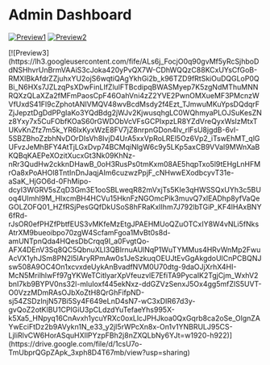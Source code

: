 # Admin Dashboard

[![Preview1](https://res.cloudinary.com/dzaoju6lr/image/upload/v1719428283/pfdlhzroc8kr1eebitv0.png)](https://drive.google.com/file/d/1csU7o-TmUbprQGpZApk_3xph8D4T67mb/view?usp=sharing)
[![Preview2](https://lh3.googleusercontent.com/fife/ALs6j_HMKasy_JpotCs4LkTeRkZH24cwcj7xApqKrxF3yA9uew7aGT1EEzODdDn97jRAhbzCefJEmDu8PhixaJi6Q5ngGtvOtTn_-E1eDgd7sm01MkqA4iIHGrYW93gNMrRwPr9NNzjE9WWxUQWfX8ddUBsLqqd0djTp2CsJ2TT89yvFN-5FNjBknJgc7QxfrYaw0QhZ7GJe5fYGVdnWgwmh9klzp1bLDLMwLBS0KYqhPHBwCKg8MrOOrQSO6aqXu8DlyEYv_5MOt2KTntINtntpvWURrgIV5znCV9ek4IxrCYI8zZ1g1wdYTdhMqT_0O0eV0Sn-PsN8KU5TDp01rsPgrvpUx24_9UHXVnsD9wiEQinH8f4Dvvbhin9xji2xITHNf3u54YnIIpDtnbDwyDlroyogu8tGo30Kwq5e9RdAeDjoJBYZStUs6RpwA4cI5Xkap3A2UXF5UCEmZ_1HeioJljvymkcC0eXniKrsDumQhRCMajnTOHzcqGbgp2jOk2JTpnjBqj3P6jUkVZOmWuUp1XIfmZPuQGk7l7v3eqPfaCdTHosQPc4wz_D7stp9cbuGrEDlk9ZBvN04kQoTIe08zs8BVLU8bIiyByrQFSQ4UbfOatnxE_jjCO_5LvPb096zbg577-fXEZytFNxV8QzDLwqIgSYBj0r8-6enhdTluHilVGrdrocPZL-mON3cmT1uKDcjyrejgYjNI-2mSE9SMjwSB-gVb8Fj1hBCF1YuOOsP9gjMjn0ksGkEeckOnX4UuI_WgnD4rkDxuz9YTdaY2wrzdJJOxFX1H5jiab1lGxlBr-msmQPAdiX6Ivs-opXZHHsWYiIBpKzi966kgBDQQvGneifF_mTHo0Vghk7h9Te4ArRps_BZyd_uDPvtyc4KQ-lNR1URbbL-kYFm50435RJC-sMATphJQMY_r5pO6LeSOoodjNXBQ98zjfbS8cfHQum41s3wb28fuMoHMoX81u61I-vl6np3r-in8AnIn1nLRVAni3YK8KTTkxnFNY_SD_xQkFXBoahSLk4q2Z1-JKzPNLZPAXL21B2sa4rN0B8afkVc5YvsCXnlDoG7cySbEc6x5-LhQqxjhI64eEWrb4bZuUzMPTc7WXj58_bi9HZ2iZl9zA3XdqhYgZhP6BkAT3z2LBhFtlSbgd6QwZQX3q_tSEl65PDPd3-U-5rmOAPfdUfC8i445NS5GyQsZBexwQCLgKOBNTZ-wf74JvhDhkfa97v5tZuhIXgtB94hRa0KO30akB9MbDg80mOM19t6pvQtUIfSJXd3NS7hMDToNP2hq9FYGDt1hpH0AfGbXtYSNQPCktM3b8Tsx3lfNpWvnrW_sApqBg5SoapS0HCakS3n-YA5w3nN-EtQP5bA8m4BJFsUGv2UBwS9pAZg4f5Me9QtCWzs06E1hYVNeA7swW02g_9YrCJkamRMwvtmI8IYsrShFTDerKBJ9iIdBylXlfvnxuhbiBBhFaIn595Exl_l74OLEWdGGqDBzYZbg3YLSJuzjyfmUaEWB4atBmBbJ8TuqlCAtju9GDqcfQxbU0MPdgaSpVl14kzRGweXqrxLvlgA0m7IPEnScmS9Fyey25bas_5UYmqiCzjXUpNaj6hlxcAu47o6LmR9wquWroRNajdVd2bHY20=w1920-h922)](https://drive.google.com/file/d/1csU7o-TmUbprQGpZApk_3xph8D4T67mb/view?usp=sharing)

<div>
[![Preview3](https://lh3.googleusercontent.com/fife/ALs6j_FocjO0q90gvMf5yRcSjhboDdNSHhvrUnBrmVAAiS3cJoka420yPvQX7W-CDhWQQzC88KCxUYsCfGoB-RMXIBkAfdrZZjuhxYU2ojS6wqtiQAgYkhGi2b_k96TZD9fRtSkiOuDQGLoP0QBi_N6HXs7JZLzqPsXDwFinLIfZlulFTBcdipqBWASMyep7K5zgNdMThuMNNRQXzQLaXZa2fMFmPaosCpF46OahVni4zZ2YVE2PwnOMXueMF3PMcnzWVfUxdS41Fl9cZphotANIVMQV48wvBcdMsdy2f4Ezt_TJmwuMKuYpsDQdqrFZjJepztDgDdPPgIaKo3YQdBdg2jWJv2KjwusqhgLC0WQhmyaPLOJSuKesZNz8Yxy7x5CuFObfKOaS60rGWDObVcVFsGCPIxpzLR8YZdVreQyxWsIzMtxTUKvKnZfz7m5k_YR6lxKyxWzE8FV7jZ8nrpnGDon4Iv_rlFsU8jgdB-6vI-5SBZBhoZzbhNvDOrDIsVh8IvjD4UrA5xxVpRoLREl5Oz6Vp2_iTswEhMT_qlGUFvzJeMhBFY4AtTjLGxDvp74BCMqiNlgW6c9y5LKp5axCB9VVaI9MWnXaBKQBqKAEPeXOzitXucxGt3Nk09KhNz-nRr3QudHw2ckknDHawB_0oH3RusPs0tmKxm08AE5hqpTxo5l9tEHgLnHFMrOa8xPoAHOl8TntInDnJaqjAIm6cuzwzPpjF_cNHwwEXodbcyvT31e-aSaK_HjGO6d-0FhMipo-dcyI3WGRV5sZqD3Gm3E1ooSBLweqR82mVxjTs5KIe3qHWSSQxUYh3c5BUoq4UImhI9M_HIxcmBH4HCVu15HknFzNGOmcPik3muvQ7xlEADhp8yfVaQeGOLZOFQ01_HZfRSjPesGQfDkUSoS8hFRaKxIIhm7J792lbTGiP_KF4lHAxBNY6fRd-rJsOR0efPHZfPbtfEUS3vMKfeMzEtgJPAEHMUoQZuOTCxIY8W4vNLi5fNksAtrXM9bueoibpo70zgW4ScfamFgoa1MvBt0s8d-amUNTpnQda4HQesDbCrqq9I_a0FvgtQo-AFX4DEnV3Sq8QC5QbnuXLl3QBIrnuAUlNqP1WuTYMMus4HRvWnMp2FwuAcVX1yhJSm8PN2l5lAryRPmAw0s1JeSzkuqOEUJtEvGgAkgdoUICnPCBQNJsw508A9OC4On1xcvxdeUykAnBvadfNVM0U70dtg-9daOJjXrhX4HI-McN5MrilhlwFf97gYKWeTCitlyarXpVfeuzvlE7EfiTA9PycaIK2TgjCjm_WxhV2bnI7kb9BYPV0ns32l-mluIoxf445ekNxz-ddGZVzSenxJ5Ox4gg5mfZIS5UVT-O0VzzMDmRAsOJbXoZtH8QrGhFifpND-sj54ZSDzInjN57Bi5Sy4F649eLnD4sN7-wC3xDIR67d3y-gvQoZ2otKlBU1CPIGiU3pCLdzdYuTefaeYhs995X-k5Xa5_HNpyq16CnAvxh1ycuYRXc0oxLlcJPHJkoa0QxGqrb8ca2oSe_OlgnZAYwEciFtDz2b9AVykn1N_e33_y2jI5rWPcXn8x-On1v1YNBRULJ95CS-LjIiRlvCW6HorASquHXIlPYzpFBh2j8nZXQLbNy6YJt=w1920-h922)](https://drive.google.com/file/d/1csU7o-TmUbprQGpZApk_3xph8D4T67mb/view?usp=sharing)
</div>
